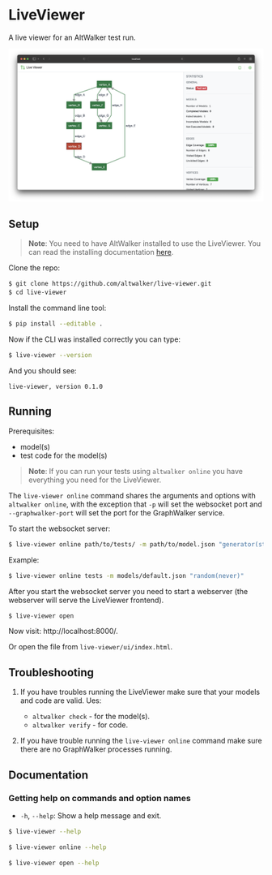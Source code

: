 # LiveViewer

A live viewer for an AltWalker test run.

![Screenshot](img/screenshot.png)

## Setup

> **Note**: You need to have AltWalker installed to use the LiveViewer.
> You can read the installing documentation [here](https://altwalker.github.io/altwalker/).

Clone the repo:

```bash
$ git clone https://github.com/altwalker/live-viewer.git
$ cd live-viewer
```

Install the command line tool:

```bash
$ pip install --editable .
```

Now if the CLI was installed correctly you can type:

```bash
$ live-viewer --version
```

And you should see:

```
live-viewer, version 0.1.0
```

## Running

Prerequisites:

* model(s)
* test code for the model(s)

> **Note**:
> If you can run your tests using `altwalker online` you have everything you need for the LiveViewer.

The `live-viewer online` command shares the arguments and options with `altwalker online`, with the exception that `-p` will set the websocket port and `--graphwalker-port` will set the port for the GraphWalker service.

To start the websocket server:

```bash
$ live-viewer online path/to/tests/ -m path/to/model.json "generator(stop_condition)" -x [python|dotnet]
```

Example:

```bash
$ live-viewer online tests -m models/default.json "random(never)"
```

After you start the websocket server you need to start a webserver (the webserver will serve the LiveViewer frontend).

```bash
$ live-viewer open
```

Now visit: http://localhost:8000/.

Or open the file from `live-viewer/ui/index.html`.

## Troubleshooting

1. If you have troubles running the LiveViewer make sure that your models and code are valid. Ues:

    * `altwalker check` - for the model(s).
    * `altwalker verify` - for code.

2. If you have trouble running the `live-viewer online` command make sure there are no GraphWalker processes running.

## Documentation

### Getting help on commands and option names

* `-h`, `--help`: Show a help message and exit.

```bash
$ live-viewer --help
```

```bash
$ live-viewer online --help
```

```bash
$ live-viewer open --help
```
